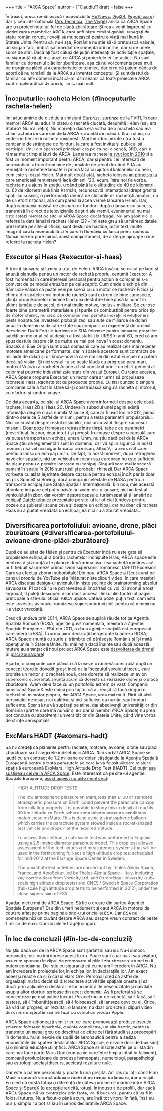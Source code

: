 +++
title = "ARCA Space"
author = ["Claudiu"]
draft = false
+++

În trecut, presa românească (respectabilă: [HotNews](https://economie.hotnews.ro/stiri-gadget-20687295-video-arca-space-lansat-placa-zburatoare-20-000-dolari.htm), [Digi24](http://www.digi24.ro/Stiri/Digi24/Actualitate/Stiinta+si+Mediu/VIDEO+Placa+zburatoare+o+inventie+romaneasca), [Republica.ro](https://republica.ro/dumitru-popescu-inventatorul-arcaboard-znu-e-o-jucarie-scumpa-ci-un-pas-spre-vehiculele-de-transport-aeriene)) dar și cea internațională ([Ars Technica](https://arstechnica.com/information-technology/2015/12/arcaboard-is-a-real-hoverboard-but-itll-cost-you-13500-2/), [The Verge](https://www.theverge.com/2015/12/24/10663228/arcaspace-arcaboard-hoverboard-skateboard)) anuța că ARCA Space are un proiect nou: un fel de placă zburătoare. Știrea a venit împreună cu victimizarea membrilor ARCA, care ar fi niște români geniali, renegați de statul român corupt, nevoiți să muncească pentru o viață mai bună în Statele Unite. Pentru că, nu-i așa, România nu știe să-și prețuiască valorile, un slogan facil, îmbrățișat imediat de comentatorii online, dar și de unele surse de știri. Dacă ați fost câtuși de puțin interesați de activitățile spațiale, cu siguranță că ați mai auzit de ARCA și proiectele ei fantastice. Nu sunt familiar cu domeniul plăcilor zburătoare, așa că nu voi comenta prea mult pe marginea plăcii și a caracteristicilor tehnice, dar cred că putem cădea de acord că nu românii de la ARCA au inventat conceptul. Și sunt destul de familiar cu alte domenii încât să-mi dau seama că toate proiectele ARCA sunt simple artificii de presă, nimic mai mult.


## Începuturile: racheta Helen {#începuturile-racheta-helen}

Îmi aduc aminte de o ediție a emisiunii _Surprize, surprize_ de la TVR1, în care membri ARCA au adus în platou o rachetă ciudată, denumită Helen (sau era Stabilo? Nu mai rețin). Nu mai rețin dacă era vorba de o machetă sau era chiar racheta de care cei de la ARCA erau atât de mândri. Eram și eu, nu vedeai în fiecare îi rachete românești. Mai îmi aduc aminte că a fost o campanie de strângere de fonduri, la care a fost invitat și publicul să participe. Unul din sponsorii principali era pe atunci o bancă, BRD, care a rămas mult timp alături de ARCA. Lansarea rachetei [a avut loc în 2010](https://www.universetoday.com/74983/moon-balloon-has-mostly-successful-test-flight/) și a fost un moment important pentru ARCA, dar și pentru cei interesați de aeronautică: a trecut mai bine de jumătate de secol de când SUA au renunțat la rachetele lansate în primă fază cu ajutorul baloanelor cu heliu, cum este și cazul Helen. Mai mult decât atât, racheta folosea [un principiu la care americanii renunțaseră încă din anii ’20](https://en.wikipedia.org/wiki/Pendulum%5Frocket%5Ffallacy). Acum, între noi fie vorba, racheta nu a ajuns în spațiu, urcând până la o altitudine de 40 de kilometri, cu 60 de kilometri sub linia Kármán, recunoscută internațional drept granița spațiului cosmic, o performanță demnă de cluburile de rachetiști amatori, nu de un efort național, așa cum părea la acea vreme lansarea Helen. Dar, după campania masivă de adunare de fonduri, după o lansare cu succes, transmisă în direct de televiziunile de știri ale vremii, evenimentul nu mai este astăzi marcat pe site-ul ARCA Space decât [frugal](http://www.arcaspace.com/en/program%5Fhelen.htm). Nu am găsit nici o referire la data lansării racheta Helen (2? – îmi este greu să urmăresc datele prezentate pe site-ul oficial, sunt destul de haotice, puțin text, multe imagini) sau la memorabilă zi în care în România se lansa prima rachetă. Numai mie îmi pare curios acest comportament, de a șterge aproape orice referire la racheta Helen?


## Executor și Haas {#executor-și-haas}

A trecut lansarea și lumea a uitat de Helen. ARCA însă nu se culcă pe lauri și anunță planurile pentru un motor de rachetă propriu, denumit Executor. A fost momentul în care interesul personal pentru acțiunile companiei s-a comutat de pe modul _entuziast_ pe cel _sceptic_. Cum crede o echipă din Râmnicu-Vâlcea că poate veni pe scenă cu un motor de rachetă? Fizica și chimia din spatele unui motor de rachetă sunt extrem de bine cunoscute, știința propulsoarelor chimice fiind una destul de bine pusă la punct în ultima jumătate de secol, din mai multe motive, inclusiv militare. Se cunosc foarte bine parametrii, materialele și tipurile de combustibil pentru orice tip de motor chimic, nu cred că domeniul mai permite inovații revoluționare peste noapte. Se investesc probabil zeci sau sute de miliarde de dolari anual în domeniu și de către state sau companii cu experiență de ordinul decadelor. Dacă Forțele Aeriene ale SUA folosesc pentru lansarea propriilor sateliți un motor al cărui design a fost stabilit în URSS în anii ’60, cred că am spus destule despre cât de multe se mai pot inova în acest domeniu. SpaceX și Blue Origin sunt două companii care au realizat cele mai recente motoare americane performante, dar în spatele acestora sunt contracte de miliarde de dolari și un know-how la care noi cei din estul Europei nu putem decât să visăm. Și nici vestul nu se poate lăuda cu progrese prea mari, motorul Vulcain al rachetei Ariane a fost construit printr-un efort general al celor mai puternic industrializate state din vestul Europei. Cu toate acestea, ARCA Space propune Executor, un motor care ar urma să propulseze rachetele Haas. Rachete tot de producție proprie. Eu mai cunosc o singură companie care a fost în stare să-și construiască singură  racheta și motorul, cu eforturi și fonduri uriașe.

De data aceasta, pe site-ul ARCA Space avem informații despre cele două rachete, Haas 2B și Haas 2C. Undeva în subsolul unei pagini există informația despre o așa numită Misiune 8, care ar fi avut loc în 2012, prima dintr-o serie de 5 astfel de misiuni, pentru a testa parametri propulsorului. Nici un cuvânt despre restul misiunilor, nici un cuvânt despre succesul misiunii. Doar [poze frumoase](https://web.archive.org/web/20160330070051/http://arcaspace.com/images/Executor%5Ffirst%5Fnozzle.jpg) (retrase între timp), tabele cu parametri (neverificați în zbor, doar intuiți) și povești frumoase despre o capsulă care va putea transporta un echipaj uman. Uhm, nu știu dacă cei de la ARCA Space știu ce reglementări sunt în domeniu, dar vă spun sigur că în acest moment nici cel mai sigur lansator american, Atlas V, nu are certificare pentru a lansa un echipaj uman. De fapt, în acest moment, după retragerea navetelor spațiale, nici un vehicul american sau european  nu este suficient de sigur pentru a permite lansarea cu echipaj. Singurii care mai lansează oameni în spațiu în 2016 sunt rușii și probabil chinezii. Dar ARCA Space vorbește cu atâta lejeritate despre capsula pentru echipaj încât par la doar un pas SpaceX și Boeing, două companii selectate de NASA pentru a transporta echipaj spre Stația Spațială Internațională. Din nou, mie această abordare îmi pare cel puțin naivă: nu avem nici o lansare, nici un test al vehiculului în zbor, dar vorbim despre capsule, turism spațial și lansări de echipaj! [Datele tehnice](https://web.archive.org/web/20160306122613/http://www.arcaspace.com/en/haas2b.htm) prezentate pe site-ul lor oficial (undeva printre pozele cu șublerul) spune ceva și despre un echipaj, dar nu doar că racheta Haas nu a purtat vreodată un echipaj, ea nici nu a zburat vreodată…


## Diversificarea portofoliului: avioane, drone, plăci zburătoare {#diversificarea-portofoliului-avioane-drone-plăci-zburătoare}

După ce au uitat de Helen și pentru că Executor încă nu este gata să propulseze echipajul la bordul rachetelor închipuite Haas, ARCA space este neobosită și anunță alte planuri: după prima așa-zisa rachetă românească, ar fi trebuit să urmeze primul avion supersonic românesc, IAR-111 Excelsior! Care va efectua zboruri suborbitale! Din nou, ARCA Space a făcut curat pe canalul propriu de YouTube și a înlăturat niște clipuri video, în care membri ARCA discutau design-ul avionului în niște ședințe de brainstorming absolut savuroase. Păcat că nu le pot revedea și împărtăși cu voi. Și avionul a fost îngropat, îl puteți descoperi doar dacă accesați linkul din footer-ul paginii principale a site-ului oficial ARCA Space. Câteva poze, puțin text, cam asta este povestea avionului românesc supersonic invizibil, pentru că nimeni nu l-a văzut vreodată.

Cred că undeva prin 2014, ARCA Space se supără rău de tot pe Agenția Spațială Română (ROSA, agenție guvernamentală, membră a Agenției Spațiale Europene – ESA din 2011, a doua agenție spațială est-europeană care aderă la ESA). În urma unor declarații beligerante la adresa ROSA, ARCA Space anunță cu surle și trâmbițe că părăsește România și își mută operațiunile în Statele Unite. Nu mai rețin dacă înainte sau după această mutare au anunțat că noul proiect ARCA Space este [dezvoltarea de drone](https://web.archive.org/web/20160306122613/http://www.arcaspace.com/en/airstrato.htm)! Și [plăci zburătoare](https://web.archive.org/web/20160306122613/http://www.arcaspace.com/en/arcaboard.htm)!

Așadar, o companie care plănuia să lanseze o rachetă construită după un concept teoretic dovedit greșit încă de la începutul secolului trecut, care promite un motor și o rachetă nouă, care dorește să realizeze un avion supersonic suborbital, anunță acum că dorește să realizeze drone și o placă zburătoare. Avem de-a face cu un portofoliu extrem de vast! Compania americană SpaceX este unică prin faptul că au reușit să facă singuri o rachetă și un motor propriu, dar ARCA Space, vrea mai mult. Fără să aibă personalul necesar, nici calificat și nici suficient ca număr, sau fonduri suficiente. Sper să nu vă supărați pe mine, dar absolvenții universităților din România (printre care mă număr și eu, dar și membri ARCA Space) nu prea pot concura cu absolvenții universităților din Statele Unite, când vine vorba de științe aerospațiale.


## ExoMars HADT {#exomars-hadt}

Să nu credeți că planurile pentru rachete, motoare, avioane, drone sau plăci zburătoare sunt singurele îndeletniciri ARCA. Nici vorbă! ARCA Space se laudă cu un contract de 1.2 milioane de dolari câștigat de la Agenția Spațială Europeană pentru a testa parașutele pe care la va folosit viitoare misiune spațială europeană ExoMars, High Altitude Drop Test (HADT). Cel puțin [așa susțineau cei de la ARCA Space](https://web.archive.org/web/20160306122613/http://www.arcaspace.com/en/exomars.htm). Este interesant că pe site-ul Agenției Spațiale Europene, [acest aspect nu este menționat](https://web.archive.org/web/20160306122613/http://exploration.esa.int/mars/49179-parachute-system-tests/):

> HIGH ALTITUDE DROP TESTS
>
> The low atmospheric pressure on Mars, less than 1/100 of standard atmospheric pressure on Earth, could prevent the parachute canopy from inflating properly. It is possible to study this in detail at roughly 30 km altitude on Earth, where atmospheric pressure conditions match those on Mars. This is done using a stratospheric balloon which carries the parachute system stowed inside a rocket-shaped test vehicle and drops it at the required altitude.
>
> To assess this method, a sub-scale test was performed in England using a 2.5-metre diameter parachute model. This drop test allowed assessment of the techniques and measurement systems that will be used in the forthcoming full-scale high-altitude drop test scheduled for mid-2012 at the Esrange Space Center in Sweden.
>
> The parachute test activities are carried out by Thales Alenia Space, France, and AeroSekur, led by Thales Alenia Space – Italy, including key contributions from Vorticity Ltd. and Cambridge University (sub-scale high altitude drop tests) and CNES / Swedish Space Corporation (full-scale high altitude drop tests to be performed in 2012), under the close supervision of ESA.

Așadar, nici urmă de ARCA Space. Să fie o eroare din partea Agenției Spațiale Europene? Dau din umeri nedumerit și caut ARCA în motorul de căutare aflat pe prima pagină a site-ului oficial al ESA. Dar ESA nu pomenește nici un cuvânt despre ARCA sau despre vreun contract de peste 1 milion de euro. Concluziile le trageți singuri.


## În loc de concluzii {#în-loc-de-concluzii}

Nu știu dacă cei de la ARCA Space sunt șarlatani sau nu. Nu-i cunosc personal și nici nu îmi doresc acest lucru. Poate sunt doar naivi sau visători, așa cum spuneau în clipul de promovare al plăcii zburătoare și atunci nu îi putem condamna. Dar știu cu siguranță că eu nu am încredere în ARCA. Nu am încredere în proiectele lor, în echipa lor, în declarațiile lor. Am exact aceeași reacție ca și în cazul Mars One. Personal cred că astfel de organizații nu fac decât să discrediteze activitățile spațiale oneste și să ducă, prin acțiunile și declarațiile lor, o umbră de neseriozitate și naivitate asupra altor eforturi serioase din acest domeniu. Aș fi preferat să se concentreze pe mai puține lucruri. Pe acel motor de rachetă, să-l facă, să-l testeze, să-l îmbunătățească, să-l folosească, să lanseze ceva cu el. Orice. Să văd un progres, un rezultat, o lansare, nu doar proiecte și clipuri video din care ne așteptăm să ne facă cu ochiul un produs Apple.

ARCA Space acționează similar cu cei care promovează produse pseudo-science: folosesc hiperbole, cuvinte complicate, un site haotic, pentru a transmite un mesaj greu de descifrat de către cei fără studii sau preocupări în domeniu. Nu ai nevoie de studii de aeronautică pentru a sesiza enormitățile din spatele declarațiilor ARCA Space, e nevoie doar de bun simț și o minimă educație științifică. ARCA Space se înscrie astfel pe o listă din care mai face parte Mars One (companie care între timp a intrat în faliment), companii producătoare de produse homeopate, numerologi, parapsihologi sau astrologi: același discurs, aceleași rezultate nule.

Dar este o părere personală și poate fi una greșită. Am râs cu toții când Elon Musk a spus că vrea să aducă o rachetă pe rampa de lansare, dar a reușit. Eu cred că există totuși o diferență de câteva ordine de mărime între ARCA Space și SpaceX (o excepție fericită, totuși, în industria de profil), dar dacă ARCA Space mă va contrazice prin fapte, voi fi bucuros, pentru că va fi în folosul tuturor. Nu a făcut-o până acum, are însă tot viitorul în față, însă eu pur și simplu nu pot să iau în serios declarațiile ARCA Space.